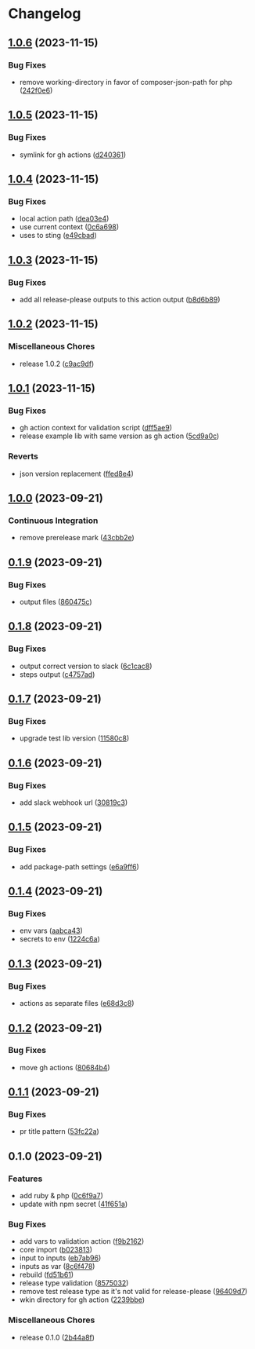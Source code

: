 # Changelog

## [1.0.6](https://github.com/DXHeroes/gh-action-auto-release/compare/v1.0.5...v1.0.6) (2023-11-15)


### Bug Fixes

* remove working-directory in favor of composer-json-path for php ([242f0e6](https://github.com/DXHeroes/gh-action-auto-release/commit/242f0e6929d66773f7760b928280d6d9cca0194d))

## [1.0.5](https://github.com/DXHeroes/gh-action-auto-release/compare/v1.0.4...v1.0.5) (2023-11-15)


### Bug Fixes

* symlink for gh actions ([d240361](https://github.com/DXHeroes/gh-action-auto-release/commit/d2403612833752fc2d8f0b9d23cfecefac4e1d62))

## [1.0.4](https://github.com/DXHeroes/gh-action-auto-release/compare/v1.0.3...v1.0.4) (2023-11-15)


### Bug Fixes

* local action path ([dea03e4](https://github.com/DXHeroes/gh-action-auto-release/commit/dea03e4f888c25d22e6b30c6de0676ff1795e001))
* use current context ([0c6a698](https://github.com/DXHeroes/gh-action-auto-release/commit/0c6a698e753228f7128226c0ff6456ea75c15fc4))
* uses to sting ([e49cbad](https://github.com/DXHeroes/gh-action-auto-release/commit/e49cbadfd57e462d7994bc894fd8f99b17b09e6a))

## [1.0.3](https://github.com/DXHeroes/gh-action-auto-release/compare/v1.0.2...v1.0.3) (2023-11-15)


### Bug Fixes

* add all release-please outputs to this action output ([b8d6b89](https://github.com/DXHeroes/gh-action-auto-release/commit/b8d6b89d631eb30a50f4a44203f8c6205da07941))

## [1.0.2](https://github.com/DXHeroes/gh-action-auto-release/compare/v1.0.1...v1.0.2) (2023-11-15)


### Miscellaneous Chores

* release 1.0.2 ([c9ac9df](https://github.com/DXHeroes/gh-action-auto-release/commit/c9ac9dfe5e862c46136f15ca9a4d013bca6b9f44))

## [1.0.1](https://github.com/DXHeroes/gh-action-auto-release/compare/v1.0.0...v1.0.1) (2023-11-15)


### Bug Fixes

* gh action context for validation script ([dff5ae9](https://github.com/DXHeroes/gh-action-auto-release/commit/dff5ae9ebaf8705ee97ccff29e8af2330b67ffb5))
* release example lib with same version as gh action ([5cd9a0c](https://github.com/DXHeroes/gh-action-auto-release/commit/5cd9a0c3c029bb4a9b666e7f18709227b92e9cea))


### Reverts

* json version replacement ([ffed8e4](https://github.com/DXHeroes/gh-action-auto-release/commit/ffed8e4fc131a39129095c4b421d799a118cfaf1))

## [1.0.0](https://github.com/DXHeroes/gh-action-auto-release/compare/v0.1.9...v1.0.0) (2023-09-21)


### Continuous Integration

* remove prerelease mark ([43cbb2e](https://github.com/DXHeroes/gh-action-auto-release/commit/43cbb2e3ce1dc4f8d0905dce8b4ed3fe07d3497e))

## [0.1.9](https://github.com/DXHeroes/gh-action-auto-release/compare/v0.1.8...v0.1.9) (2023-09-21)


### Bug Fixes

* output files ([860475c](https://github.com/DXHeroes/gh-action-auto-release/commit/860475c66e08161624ce57cacc0de43e5192b81c))

## [0.1.8](https://github.com/DXHeroes/gh-action-auto-release/compare/v0.1.7...v0.1.8) (2023-09-21)


### Bug Fixes

* output correct version to slack ([6c1cac8](https://github.com/DXHeroes/gh-action-auto-release/commit/6c1cac896610b166c2866c57a4891f69c40ffd24))
* steps output ([c4757ad](https://github.com/DXHeroes/gh-action-auto-release/commit/c4757ad64c10ed9ba3c6c4de15c529d206702ca7))

## [0.1.7](https://github.com/DXHeroes/gh-action-auto-release/compare/v0.1.6...v0.1.7) (2023-09-21)


### Bug Fixes

* upgrade test lib version ([11580c8](https://github.com/DXHeroes/gh-action-auto-release/commit/11580c8a006e4d343d1083df972a323410471e6d))

## [0.1.6](https://github.com/DXHeroes/gh-action-auto-release/compare/v0.1.5...v0.1.6) (2023-09-21)


### Bug Fixes

* add slack webhook url ([30819c3](https://github.com/DXHeroes/gh-action-auto-release/commit/30819c35ba7756ffc3c81222793ef91e3ecb9a9b))

## [0.1.5](https://github.com/DXHeroes/gh-action-auto-release/compare/v0.1.4...v0.1.5) (2023-09-21)


### Bug Fixes

* add package-path settings ([e6a9ff6](https://github.com/DXHeroes/gh-action-auto-release/commit/e6a9ff6ab9858d81f12571f09ca101b90066a54e))

## [0.1.4](https://github.com/DXHeroes/gh-action-auto-release/compare/v0.1.3...v0.1.4) (2023-09-21)


### Bug Fixes

* env vars ([aabca43](https://github.com/DXHeroes/gh-action-auto-release/commit/aabca43f33bc5d8b3f4dfe51bd365f6384e8567c))
* secrets to env ([1224c6a](https://github.com/DXHeroes/gh-action-auto-release/commit/1224c6a17d14e8334ca002ca18a336d7f7ee1ed9))

## [0.1.3](https://github.com/DXHeroes/gh-action-auto-release/compare/v0.1.2...v0.1.3) (2023-09-21)


### Bug Fixes

* actions as separate files ([e68d3c8](https://github.com/DXHeroes/gh-action-auto-release/commit/e68d3c86f0fff2ac0dcd5a280b811b0dbbd9210d))

## [0.1.2](https://github.com/DXHeroes/gh-action-auto-release/compare/v0.1.1...v0.1.2) (2023-09-21)


### Bug Fixes

* move gh actions ([80684b4](https://github.com/DXHeroes/gh-action-auto-release/commit/80684b4c0227979d17a7c437ff385f00532b8929))

## [0.1.1](https://github.com/DXHeroes/gh-action-auto-release/compare/v0.1.0...v0.1.1) (2023-09-21)


### Bug Fixes

* pr title pattern ([53fc22a](https://github.com/DXHeroes/gh-action-auto-release/commit/53fc22ace479b4560562fceab3a6816e4f3eae7a))

## 0.1.0 (2023-09-21)


### Features

* add ruby & php ([0c6f9a7](https://github.com/DXHeroes/gh-action-auto-release/commit/0c6f9a77919a5873ea45ebb8ae552082e334697d))
* update with npm secret ([41f651a](https://github.com/DXHeroes/gh-action-auto-release/commit/41f651aacc330eaa0c0947537ed11452dd59b6ad))


### Bug Fixes

* add vars to validation action ([f9b2162](https://github.com/DXHeroes/gh-action-auto-release/commit/f9b21626ec65174df72099fd22ced32e8e56c86e))
* core import ([b023813](https://github.com/DXHeroes/gh-action-auto-release/commit/b02381360ce7e460d717c02ed07a915c5081885b))
* input to inputs ([eb7ab96](https://github.com/DXHeroes/gh-action-auto-release/commit/eb7ab96e40a3d76e4f8a10895b5fc6d9f927f574))
* inputs as var ([8c6f478](https://github.com/DXHeroes/gh-action-auto-release/commit/8c6f4784fc16b1ada15ff3670412c28c97e167d0))
* rebuild ([fd51b61](https://github.com/DXHeroes/gh-action-auto-release/commit/fd51b614057f9bce71a776e1e534bbfb2163c3a8))
* release type validation ([8575032](https://github.com/DXHeroes/gh-action-auto-release/commit/8575032db4c5b30d20f82843204f7c4553e21ae5))
* remove test release type as it's not valid for release-please ([96409d7](https://github.com/DXHeroes/gh-action-auto-release/commit/96409d72ff4d8d45e2337dd531b5525b643158a6))
* wkin directory for gh action ([2239bbe](https://github.com/DXHeroes/gh-action-auto-release/commit/2239bbe35a5962c727124c0cf8b8790edd0e721f))


### Miscellaneous Chores

* release 0.1.0 ([2b44a8f](https://github.com/DXHeroes/gh-action-auto-release/commit/2b44a8fd1e4a1245f3c1e06a00a3ca24969b5c99))
